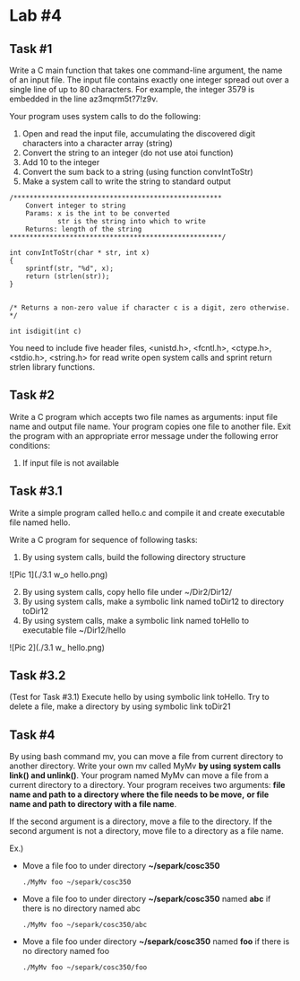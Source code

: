 # Lab #4


## Task #1

Write a C main function that takes one command-line argument, the name of an input file. The input file contains exactly one integer spread out over a single line of up to 80 characters. For example, the integer 3579 is embedded in the line az3mqrm5t?7!z9v. 

Your program uses system calls to do the following:
  1. Open and read the input file, accumulating the discovered digit characters into a character array (string)
  2. Convert the string to an integer (do not use atoi function)
  3. Add 10 to the integer
  4. Convert the sum back to a string (using function convIntToStr)
  5. Make a system call to write the string to standard output
  
    /****************************************************
        Convert integer to string
        Params: x is the int to be converted
                str is the string into which to write
        Returns: length of the string
    *****************************************************/
    
    int convIntToStr(char * str, int x)
    {
        sprintf(str, "%d", x);
        return (strlen(str));
    }
    

    /* Returns a non-zero value if character c is a digit, zero otherwise. */
   
    int isdigit(int c)

You need to include five header files, <unistd.h>, <fcntl.h>, <ctype.h>, <stdio.h>, <string.h> for read write open system calls and sprint return strlen library functions.


## Task #2

Write a C program which accepts two file names as arguments: input file name and output file name. Your program copies one file to another file. Exit the program with an appropriate error message under the following error conditions:

  1. If input file is not available
  
## Task #3.1

Write a simple program called hello.c and compile it and create executable file named hello. 

Write a C program for sequence of following tasks:
  1. By using system calls, build the following directory structure
  
  ![Pic 1](./3.1 w_o hello.png)
  
  2. By using system calls, copy hello file under ~/Dir2/Dir12/
  3. By using system calls, make a symbolic link named toDir12 to directory toDir12
  4. By using system calls, make a symbolic link named toHello to executable file ~/Dir12/hello
  
  ![Pic 2](./3.1 w_ hello.png)
   
## Task #3.2

(Test for Task #3.1) Execute hello by using symbolic link toHello. Try to delete a file, make a directory by using symbolic link toDir21

## Task #4

By using bash command mv, you can move a file from current directory to another directory. Write your own mv called MyMv **by using system calls link() and unlink()**. Your program named MyMv can move a file from a current directory to a directory. Your program receives two arguments: **file name and path to a directory where the file needs to be move,** **or file name and path to directory with a file name**.

If the second argument is a directory, move a file to the directory. If the second argument is not a directory, move file to a directory as a file name.

Ex.)

  * Move a file foo to under directory **~/separk/cosc350**
      
        ./MyMv foo ~/separk/cosc350
    
  * Move a file foo to under directory **~/separk/cosc350** named **abc** if there is no directory named abc
  
        ./MyMv foo ~/separk/cosc350/abc
  
  * Move a file foo under directory **~/separk/cosc350** named **foo** if there is no directory named foo
  
        ./MyMv foo ~/separk/cosc350/foo
    
